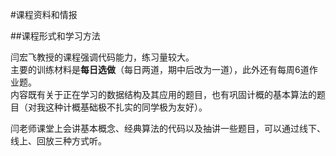 #课程资料和情报

##课程形式和学习方法

闫宏飞教授的课程强调代码能力，练习量较大。  
主要的训练材料是**每日选做**（每日两道，期中后改为一道），此外还有每周6道作业题。  
内容既有关于正在学习的数据结构及其应用的题目，也有巩固计概的基本算法的题目（对我这种计概基础极不扎实的同学极为友好）。

闫老师课堂上会讲基本概念、经典算法的代码以及抽讲一些题目，可以通过线下、线上、回放三种方式听。  
